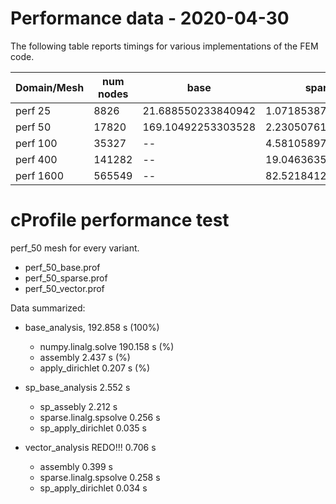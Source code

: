 # Performance data - 2020-04-30
The following table reports timings for various implementations of the FEM code.  

Domain/Mesh |num nodes | base | sparse | vector |
----------- | -------- | ---- | ------ | ------ |
perf 25 | 8826 | 21.688550233840942 | 1.0718538761138916 | 0.3392636775970459 |
perf 50 | 17820 | 169.10492253303528 | 2.2305076122283936 | 0.7658224105834961 |
perf 100 | 35327 | -- | 4.581058979034424 | 1.6824288368225098 |
perf 400 | 141282 | -- | 19.046363592147827 | 7.945904970169067 |
perf 1600 | 565549 | -- | 82.52184128761292 | 40.08019495010376 |

# cProfile performance test
perf_50 mesh for every variant.
 - perf_50_base.prof
 - perf_50_sparse.prof
 - perf_50_vector.prof

Data summarized:
- base_analysis,                        192.858 s (100%)
    - numpy.linalg.solve                190.158 s (%)
    - assembly                          2.437 s (%)
    - apply_dirichlet                   0.207 s (%)
 
- sp_base_analysis                      2.552 s
    - sp_assebly                        2.212 s
    - sparse.linalg.spsolve             0.256 s
    - sp_apply_dirichlet                0.035 s

- vector_analysis REDO!!!               0.706 s
    - assembly                          0.399 s
    - sparse.linalg.spsolve             0.258 s
    - sp_apply_dirichlet                0.034 s
